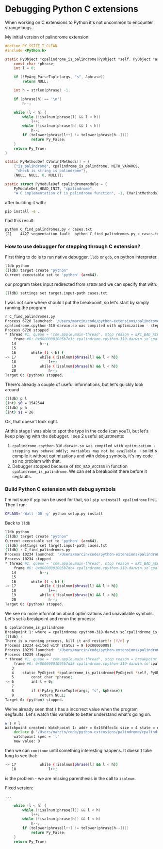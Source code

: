 # Debugging Python C extensions

When working on C extensions to Python it's not uncommon to encounter strange bugs. 

My initial version of palindrome extension:

```C
#define PY_SSIZE_T_CLEAN
#include <Python.h>

static PyObject *cpalindrome_is_palindrome(PyObject *self, PyObject *args) {
    const char *phrase;
    int l = 0;

    if (!PyArg_ParseTuple(args, "s", &phrase))
        return NULL;

    int h = strlen(phrase) -1;

    if (phrase[h] == '\n')
        h--;

    while (l < h) {
        while (!isalnum(phrase[l] && l < h))
            l++;
        while (!isalnum(phrase[h] && l < h))
            h--;
        if (tolower(phrase[l++] != tolower(phrase[h--])))
            return Py_False;
    }
    return Py_True;
}

static PyMethodDef CVarintMethods[] = {
    {"is_palindrome", cpalindrome_is_palindrome, METH_VARARGS, 
     "check is string is palindrome"},
    {NULL, NULL, 0, NULL}};

static struct PyModuleDef cpalindromemodule = {
    PyModuleDef_HEAD_INIT, "cpalindrome",
    "A C implementation of is_palindrome function", -1, CVarintMethods};
```
after building it with:

```bash
pip install -e .
```

had this result:

```bash
python C_find_palindromes.py < cases.txt                                               
[2]    4427 segmentation fault  python C_find_palindromes.py < cases.txt
```

### How to use debugger for stepping through C extension?

First thing to do is to run native debugger, `lldb` or `gdb`, on python interpreter.
```bash
lldb python
(lldb) target create "python"
Current executable set to 'python' (arm64).
```

our program takes input redirected from `STDIN` and we can specify that with:

```bash
(lldb) settings set target.input-path cases.txt
```

I was not sure where should I put the breakpoint, so let's start by simply running the program


```bash
r C_find_palindromes.py 
Process 6720 launched: '/Users/marcin/code/python-extensions/palindrome/.venv/bin/python' (arm64)
cpalindrome.cpython-310-darwin.so was compiled with optimization - stepping may behave oddly; variables may not be available.
Process 6720 stopped
* thread #1, queue = 'com.apple.main-thread', stop reason = EXC_BAD_ACCESS (code=1, address=0x101200000)
    frame #0: 0x00000001005b7e3c cpalindrome.cpython-310-darwin.so`cpalindrome_is_palindrome(self=<unavailable>, args=<unavailable>) at cpalindromemodule.c:17:17 [opt]
   14  	        h--;
   15  	
   16  	    while (l < h) {
-> 17  	        while (!isalnum(phrase[l] && l < h))
   18  	            l++;
   19  	        while (!isalnum(phrase[h] && l < h))
   20  	            h--;
Target 0: (python) stopped.
```

There's already a couple of useful informations, but let's quickly look around

```bash
(lldb) p l
(int) $0 = 1542544
(lldb) p h
(int) $1 = 26
```

Ok, that doesn't look right.

At this stage I was able to spot the typo in the code (can you?), but let's keep playing with the debugger. I see 2 useful adjustments:
1. `cpalindrome.cpython-310-darwin.so was compiled with optimization - stepping may behave oddly; variables may not be available.` - so let's compile it without optimizations and with debug symbols, it's my code so no problem with that.
2. Debugger stopped because of `EXC_BAD_ACCESS` in function `cpalindrome_is_palindrome`. We can set a breakpoint there before it segfaults.

### Build Python C extension with debug symbols

I'm not sure if `pip` can be used for that, so I `pip uninstall cpalindrome` first.
Then I run:

```bash
CFLAGS='-Wall -O0 -g' python setup.py install
```

Back to `lldb`

```bash
lldb python                                                                    
(lldb) target create "python"
Current executable set to 'python' (arm64).
(lldb) settings set target.input-path cases.txt
(lldb) r C_find_palindromes.py 
Process 10234 launched: '/Users/marcin/code/python-extensions/palindrome/.venv/bin/python' (arm64)
Process 10234 stopped
* thread #1, queue = 'com.apple.main-thread', stop reason = EXC_BAD_ACCESS (code=1, address=0x101b00000)
    frame #0: 0x00000001005b7dc4 cpalindrome.cpython-310-darwin.so`cpalindrome_is_palindrome(self=0x0000000101987d80, args=0x0000000101926560) at cpalindromemodule.c:17:17
   14  	        h--;
   15  	
   16  	    while (l < h) {
-> 17  	        while (!isalnum(phrase[l] && l < h))
   18  	            l++;
   19  	        while (!isalnum(phrase[h] && l < h))
   20  	            h--;
Target 0: (python) stopped.
```

We see no more information about optimizations and unavailable symbols. Let's set a breakpoint and rerun the process:

```bash
b cpalindrome_is_palindrome
Breakpoint 1: where = cpalindrome.cpython-310-darwin.so`cpalindrome_is_palindrome + 20 at cpalindromemodule.c:6:9, address = 0x00000001005b7d38
(lldb) r
There is a running process, kill it and restart?: [Y/n] y
Process 10234 exited with status = 9 (0x00000009) 
Process 10239 launched: '/Users/marcin/code/python-extensions/palindrome/.venv/bin/python' (arm64)
Process 10239 stopped
* thread #1, queue = 'com.apple.main-thread', stop reason = breakpoint 1.1
    frame #0: 0x00000001005b7d38 cpalindrome.cpython-310-darwin.so`cpalindrome_is_palindrome(self=0x0000000101087d80, args=0x0000000101026560) at cpalindromemodule.c:6:9
   3   	
   4   	static PyObject *cpalindrome_is_palindrome(PyObject *self, PyObject *args) {
   5   	    const char *phrase;
-> 6   	    int l = 0;
   7   	
   8   	    if (!PyArg_ParseTuple(args, "s", &phrase))
   9   	        return NULL;
Target 0: (python) stopped.
```

We've already seen that `l` has a incorrect value when the program segfaults. Let's watch this variable to better understand what's going on.

```bash
w s v l
Watchpoint created: Watchpoint 1: addr = 0x16fdfec3c size = 4 state = enabled type = w
    declare @ '/Users/marcin/code/python-extensions/palindrome/cpalindromemodule.c:6'
    watchpoint spec = 'l'
    new value: 0
```
then we can `continue` until something interesting happens. It doesn't take long to see that:
```bash
-> 17  	        while (!isalnum(phrase[l] && l < h))
   18  	            l++;
```
is the problem - we are missing parenthesis in the call to `isalnum`.

Fixed version:

```C
...

    while (l < h) {
        while (!isalnum(phrase[l]) && l < h)
            l++;
        while (!isalnum(phrase[h]) && l < h)
            h--;
        if (tolower(phrase[l++] != tolower(phrase[h--])))
            return Py_False;
    }
    return Py_True;
```
